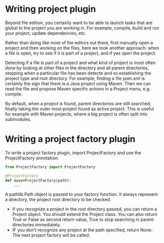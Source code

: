 # Writing project plugin
Beyond file edition, you certainly want to be able to launch tasks that are global to the project you are working in.
For example, compile, build and run your project, update dependencies, etc.

Rather than doing like most of the editors out there, first manually open a project and then working on the files, here we took another approach:
when a file is open, try to see if it is part of a project, and if yes open the project.

Detecting if a file is part of a project and what kind of project is most often done by looking at other files in the directory and all parent directories, stopping when a particular file has been detecte and so establishing the project type and root directory.
For example, finding a file pom.xml is certainly the sign that there is a Java project using Maven. Then we can read the file and propose Maven specific actions in a Project menu, e.g. compile.

By default, when a project is found, parent directories are still searched, finally taking the outer most project found as active project. This is useful for example with Maven projects, where a big project is often split into submodules.

# Writing a project factory plugin
To write a project factory plugin, import ProjectFactory and use the ProjectFactory annotation:

```python
from ProjectFactory import ProjectFactory

@ProjectFactory
def mavenProjectFactory(path):
	...
```

A pathlib.Path object is passed to your factory function. It always represent a directory, the project root directory to be checked.

- If you recognize a project in the root directory passed, you can return a Project object. You should extend the Project class. You can also return True or False as second return value, True to stop searching in parent directories immediately.
- IF you don't recognize any project at the path specified, return None. The next project factory will be called.
